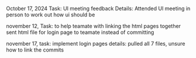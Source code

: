 October 17, 2024
Task: UI meeting feedback
Details: Attended UI meeting in person to work out how ui should be


november 12,
Task: to help teamate with linking the html pages together
sent html file for login page to teamate instead of committing

november 17, 
task: implement login pages
details: pulled all 7 files, unsure how to link the commits
